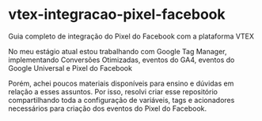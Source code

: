 # vtex-integracao-pixel-facebook
Guia completo de integração do Pixel do Facebook com a plataforma VTEX


No meu estágio atual estou trabalhando com Google Tag Manager, implementando Conversões Otimizadas, eventos do GA4, eventos do Google Universal e Pixel do Facebook

Porém, achei poucos materiais disponíveis para ensino e dúvidas em relação a esses assuntos. Por isso, resolvi criar esse repositório compartilhando toda a configuração de variáveis, tags e acionadores necessários para criação dos eventos do Pixel do Facebook.
